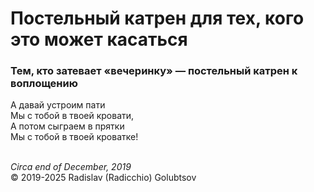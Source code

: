 <style>p{text-align:left}</style>
# Постельный катрен для тех, кого это может касаться

### Тем, кто затевает &laquo;вечеринку&raquo; &mdash; постельный катрен к воплощению

А давай устроим пати<br />
Мы с тобой в твоей кровати,<br />
А потом сыграем в прятки<br />
Мы с тобой в твоей кроватке!

<br />*Circa end of December, 2019*<br />
&copy; 2019-2025 Radislav (Radicchio) Golubtsov
